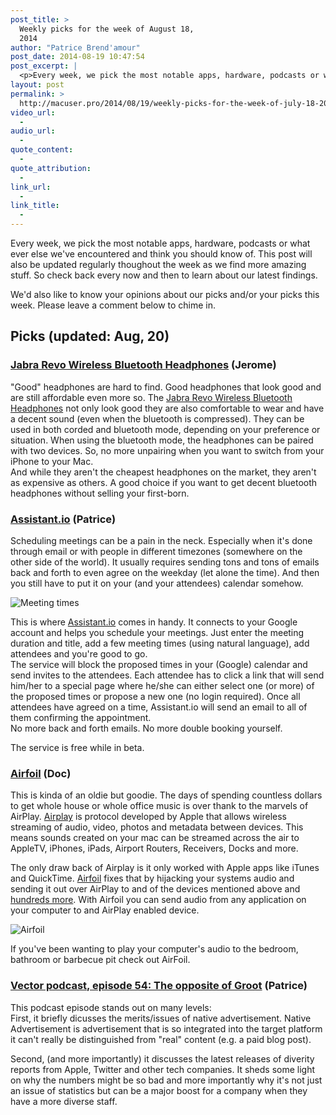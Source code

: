 ```yaml
---
post_title: >
  Weekly picks for the week of August 18,
  2014
author: "Patrice Brend'amour"
post_date: 2014-08-19 10:47:54
post_excerpt: |
  <p>Every week, we pick the most notable apps, hardware, podcasts or what ever else we've encountered and think you should know of. This post will also be updated regularly thoughout the week as we find more amazing stuff. So check back every now and then to learn about our latest findings.</p><p>Our picks this week:</p><ul dir="ltr"><li>Jabra Revo Wireless Bluetooth Headphones</li><li>Assistant.io</li><li>Airfoil</li><li>Vector podcast, episode 54</li></ul>
layout: post
permalink: >
  http://macuser.pro/2014/08/19/weekly-picks-for-the-week-of-july-18-2014/
video_url:
  - 
audio_url:
  - 
quote_content:
  - 
quote_attribution:
  - 
link_url:
  - 
link_title:
  - 
---
```

Every week, we pick the most notable apps, hardware, podcasts or what ever else we've encountered and think you should know of. This post will also be updated regularly thoughout the week as we find more amazing stuff. So check back every now and then to learn about our latest findings.

We'd also like to know your opinions about our picks and/or your picks this week. Please leave a comment below to chime in.

<h2>Picks (updated: Aug, 20)</h2>

<h3><a href="http://www.amazon.com/Jabra-REVO-Wireless-Bluetooth-Headphones/dp/B00BFO14W8/">Jabra Revo Wireless Bluetooth Headphones</a> (Jerome)</h3>

"Good" headphones are hard to find. Good headphones that look good and are still affordable even more so. The <a href="http://www.amazon.com/Jabra-REVO-Wireless-Bluetooth-Headphones/dp/B00BFO14W8/">Jabra Revo Wireless Bluetooth Headphones</a> not only look good they are also comfortable to wear and have a decent sound (even when the bluetooth is compressed). They can be used in both corded and bluetooth mode, depending on your preference or situation. When using the bluetooth mode, the headphones can be paired with two devices. So, no more unpairing when you want to switch from your iPhone to your Mac.<br />
And while they aren't the cheapest headphones on the market, they aren't as expensive as others. A good choice if you want to get decent bluetooth headphones without selling your first-born.

<h3><a href="http://assistant.io">Assistant.io</a> (Patrice)</h3>

Scheduling meetings can be a pain in the neck. Especially when it's done through email or with people in different timezones (somewhere on the other side of the world). It usually requires sending tons and tons of emails back and forth to even agree on the weekday (let alone the time). And then you still have to put it on your (and your attendees) calendar somehow.

<img src="/wp-content/uploads/2014/08/Assistant.io-Invite.png" alt="Meeting times" />

This is where <a href="http://assistant.io">Assistant.io</a> comes in handy. It connects to your Google account and helps you schedule your meetings. Just enter the meeting duration and title, add a few meeting times (using natural language), add attendees and you're good to go.<br />
The service will block the proposed times in your (Google) calendar and send invites to the attendees. Each attendee has to click a link that will send him/her to a special page where he/she can either select one (or more) of the proposed times or propose a new one (no login required). Once all attendees have agreed on a time, Assistant.io will send an email to all of them confirming the appointment.<br />
No more back and forth emails. No more double booking yourself.

The service is free while in beta.

<h3><a href="http://rogueamoeba.com/airfoil/" title="Rouge Amoeba Airfoil">Airfoil</a> (Doc)</h3>

This is kinda of an oldie but goodie. The days of spending countless dollars to get whole house or whole office music is over thank to the marvels of AirPlay. <a href="https://www.apple.com/airplay/" title="Airplay">Airplay</a> is protocol developed by Apple that allows wireless streaming of audio, video, photos and metadata between devices. This means sounds created on your mac can be streamed across the air to AppleTV, iPhones, iPads, Airport Routers, Receivers, Docks and more.

The only draw back of Airplay is it only worked with Apple apps like iTunes and QuickTime. <a href="http://rogueamoeba.com/airfoil/mac/" title="Airfoil for Mac">Airfoil</a> fixes that by hijacking your systems audio and sending it out over AirPlay to and of the devices mentioned above and <a href="http://rogueamoeba.com/airfoil/speakers.php" title="Airfoil compatible devices">hundreds more</a>. With Airfoil you can send audio from any application on your computer to and AirPlay enabled device.

<img src="/wp-content/uploads/2014/08/infographic.png" alt="Airfoil" />

If you've been wanting to play your computer's audio to the bedroom, bathroom or barbecue pit check out AirFoil.

<h3><a href="http://www.imore.com/54-opposite-groot">Vector podcast, episode 54: The opposite of Groot</a> (Patrice)</h3>

This podcast episode stands out on many levels:<br />
First, it briefly dicusses the merits/issues of native advertisement. Native Advertisement is advertisement that is so integrated into the target platform it can't really be distinguished from "real" content (e.g. a paid blog post).

Second, (and more importantly) it discusses the latest releases of diverity reports from Apple, Twitter and other tech companies. It sheds some light on why the numbers might be so bad and more importantly why it's not just an issue of statistics but can be a major boost for a company when they have a more diverse staff.